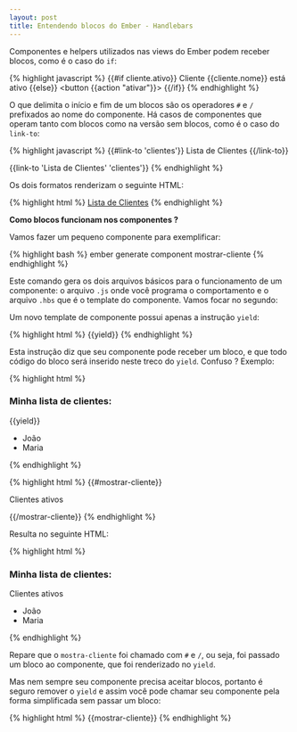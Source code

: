 ```yaml
---
layout: post
title: Entendendo blocos do Ember - Handlebars
---
```


Componentes e helpers utilizados nas views do Ember podem receber blocos, como é o caso do `if`:

{% highlight javascript %}
{{#if cliente.ativo}}
  <span class="ativo">Cliente {{cliente.nome}} está ativo</span>
{{else}}
  <button {{action "ativar"}}>
{{/if}}
{% endhighlight %}

O que delimita o início e fim de um blocos são os operadores `#` e `/` prefixados ao nome do componente.
Há casos de componentes que operam tanto com blocos como na versão sem blocos, como é o caso do `link-to`:

{% highlight javascript %}
{{#link-to 'clientes'}}
  Lista de Clientes
{{/link-to}}

{{link-to 'Lista de Clientes' 'clientes'}}
{% endhighlight %}

Os dois formatos renderizam o seguinte HTML:

{% highlight html %}
<a href="/clientes">Lista de Clientes</a>
{% endhighlight %}

**Como blocos funcionam nos componentes ?**

Vamos fazer um pequeno componente para exemplificar:

{% highlight bash %}
ember generate component mostrar-cliente
{% endhighlight %}

Este comando gera os dois arquivos básicos para o funcionamento de um componente:
o arquivo `.js` onde você programa o comportamento e o arquivo `.hbs` que é o template do componente. Vamos focar no segundo:

Um novo template de componente possui apenas a instrução `yield`:

{% highlight html %}
{{yield}}
{% endhighlight %}

Esta instrução diz que seu componente pode receber um bloco, e que todo código do bloco será inserido neste treco do `yield`. Confuso ? Exemplo:

{% highlight html %}
<h3>Minha lista de clientes:</h3>

{{yield}}

<ul>
  <li>João</li>
  <li>Maria</li>
</ul>
{% endhighlight %}

{% highlight html %}
{{#mostrar-cliente}}
<p>Clientes ativos</p>
{{/mostrar-cliente}}
{% endhighlight %}

Resulta no seguinte HTML:

{% highlight html %}
<h3>Minha lista de clientes:</h3>
<p>Clientes ativos</p>
<ul>
  <li>João</li>
  <li>Maria</li>
</ul>
{% endhighlight %}

Repare que o `mostra-cliente` foi chamado com `#` e `/`, ou seja, foi passado um bloco ao componente, que foi renderizado no `yield`.

Mas nem sempre seu componente precisa aceitar blocos, portanto é seguro remover o `yield` e assim você pode chamar seu componente pela forma simplificada sem passar um bloco:

{% highlight html %}
{{mostrar-cliente}}
{% endhighlight %}
